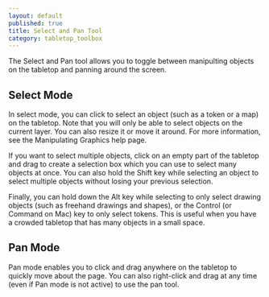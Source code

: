 ```yaml
---
layout: default
published: true
title: Select and Pan Tool
category: tabletop_toolbox
---
```


The Select and Pan tool allows you to toggle between manipulting objects on the tabletop and panning around the screen.

## Select Mode

In select mode, you can click to select an object (such as a token or a map) on the tabletop. Note that you will only be able to select objects on the current layer. You can also resize it or move it around. For more information, see the Manipulating Graphics help page.

If you want to select multiple objects, click on an empty part of the tabletop and drag to create a selection box which you can use to select many objects at once. You can also hold the Shift key while selecting an object to select multiple objects without losing your previous selection. 

Finally, you can hold down the Alt key while selecting to only select drawing objects (such as freehand drawings and shapes), or the Control (or Command on Mac) key to only select tokens. This is useful when you have a crowded tabletop that has many objects in a small space.

## Pan Mode

Pan mode enables you to click and drag anywhere on the tabletop to quickly move about the page. You can also right-click and drag at any time (even if Pan mode is not active) to use the pan tool.